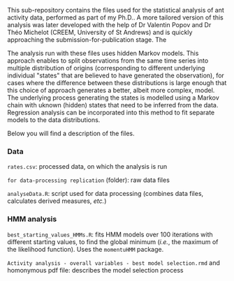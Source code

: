 This sub-repository contains the files used for the statistical analysis of ant activity data, performed as part of my Ph.D.. A more tailored version of this analysis was later developed with the help of Dr Valentin Popov and Dr Théo Michelot (CREEM, University of St Andrews) and is quickly approaching the submission-for-publication stage. The 

The analysis run with these files uses hidden Markov models. This approach enables to split observations from the same time series into multiple distribution of origins (corresponding to different underlying individual "states" that are believed to have generated the observation), for cases where the difference between these distributions is large enough that this choice of approach generates a better, albeit more complex, model. The underlying process generating the states is modelled using a Markov chain with uknown (hidden) states that need to be inferred from the data. Regression analysis can be incorporated into this method to fit separate models to the data distributions.

Below you will find a description of the files.

### Data
`rates.csv`: processed data, on which the analysis is run
  
 `for data-processing replication` (folder): raw data files  
   
  `analyseData.R`: script used for data processing  (combines data files, calculates derived measures, _etc._)
    
    
 ### HMM analysis  
 `best_starting_values_HMMs.R`: fits HMM models over 100 iterations with different starting values, to find the global minimum (_i.e._, the maximum of the likelihood function). Uses the `momentuHMM` package.  
  
 `Activity analysis - overall variables - best model selection.rmd` and homonymous pdf file:  describes the model selection process
